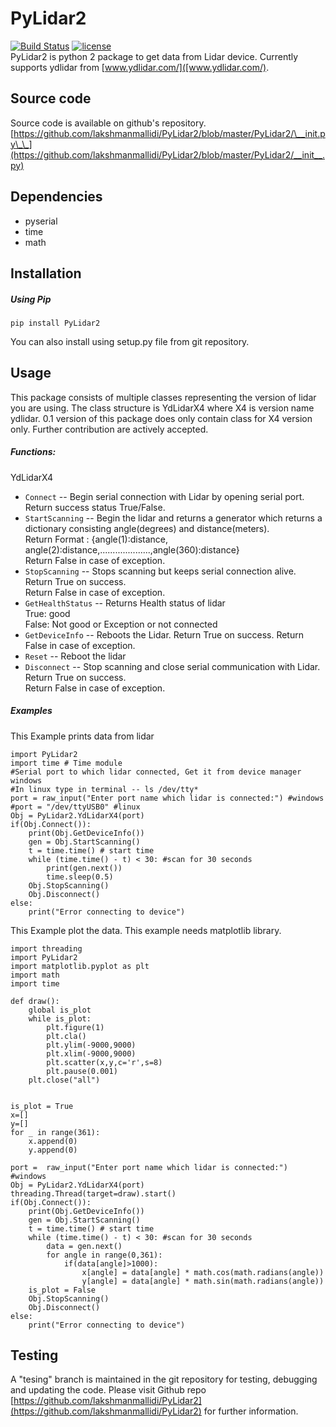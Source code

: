 # PyLidar2

[![Build Status](https://travis-ci.org/joemccann/dillinger.svg?branch=master)](https://github.com/lakshmanmallidi/PyLidar2) [![license](https://img.shields.io/github/license/DAVFoundation/captain-n3m0.svg?style=flat-square)](https://github.com/lakshmanmallidi/PyLidar2/License)
<br />PyLidar2 is python 2 package to get data from Lidar device. Currently supports ydlidar from [www.ydlidar.com/]([www.ydlidar.com/).

## Source code
Source code is available on github's repository. <br />
[https://github.com/lakshmanmallidi/PyLidar2/blob/master/PyLidar2/\__init.py\_\_](https://github.com/lakshmanmallidi/PyLidar2/blob/master/PyLidar2/__init__.py)

## Dependencies
* pyserial
* time
* math

## Installation

##### Using Pip
```
pip install PyLidar2
```
You can also install using setup.py file from git repository.

## Usage
This package consists of multiple classes representing the version of lidar you are using. The class structure is YdLidarX4 where X4 is version name ydlidar. 0.1 version of this package does only contain class for X4 version only. Further contribution are actively accepted. 
##### Functions:
YdLidarX4
* `Connect` -- Begin serial connection with Lidar by opening serial port. Return success status True/False.<br />
* `StartScanning` -- Begin the lidar and returns a generator which returns a dictionary consisting angle(degrees) and distance(meters).<br />
 Return Format : {angle(1):distance, angle(2):distance,....................,angle(360):distance}<br />
 Return False in case of exception.<br />
* `StopScanning` -- Stops scanning but keeps serial connection alive.<br />
 Return True on success.<br />
 Return False in case of exception.<br />
* `GetHealthStatus` -- Returns Health status of lidar<br />
 True: good <br />
 False: Not good or Exception or not connected <br />
* `GetDeviceInfo` -- Reboots the Lidar. Return True on success. Return False in case of exception. <br />
* `Reset` -- Reboot the lidar <br />
* `Disconnect` -- Stop scanning and close serial communication with Lidar. <br />
 Return True on success.<br />
 Return False in case of exception.<br />
##### Examples
This Example prints data from lidar
```
import PyLidar2
import time # Time module
#Serial port to which lidar connected, Get it from device manager windows
#In linux type in terminal -- ls /dev/tty* 
port = raw_input("Enter port name which lidar is connected:") #windows
#port = "/dev/ttyUSB0" #linux
Obj = PyLidar2.YdLidarX4(port)
if(Obj.Connect()):
    print(Obj.GetDeviceInfo())
    gen = Obj.StartScanning()
    t = time.time() # start time 
    while (time.time() - t) < 30: #scan for 30 seconds
        print(gen.next())
        time.sleep(0.5)
    Obj.StopScanning()
    Obj.Disconnect()
else:
    print("Error connecting to device")
```
This Example plot the data. This example needs matplotlib library.
```
import threading
import PyLidar2
import matplotlib.pyplot as plt
import math    
import time

def draw():
    global is_plot
    while is_plot:
        plt.figure(1)
        plt.cla()
        plt.ylim(-9000,9000)
        plt.xlim(-9000,9000)
        plt.scatter(x,y,c='r',s=8)
        plt.pause(0.001)
    plt.close("all")
    
                
is_plot = True
x=[]
y=[]
for _ in range(361):
    x.append(0)
    y.append(0)

port =  raw_input("Enter port name which lidar is connected:") #windows
Obj = PyLidar2.YdLidarX4(port)
threading.Thread(target=draw).start()
if(Obj.Connect()):
    print(Obj.GetDeviceInfo())
    gen = Obj.StartScanning()
    t = time.time() # start time 
    while (time.time() - t) < 30: #scan for 30 seconds
        data = gen.next()
        for angle in range(0,361):
            if(data[angle]>1000):
                x[angle] = data[angle] * math.cos(math.radians(angle))
                y[angle] = data[angle] * math.sin(math.radians(angle))
    is_plot = False
    Obj.StopScanning()
    Obj.Disconnect()
else:
    print("Error connecting to device")

```
## Testing

A "tesing" branch is maintained in the git repository for testing, debugging and updating the code. Please visit Github repo [https://github.com/lakshmanmallidi/PyLidar2](https://github.com/lakshmanmallidi/PyLidar2) for further information. 
